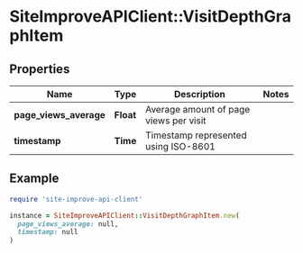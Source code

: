 # SiteImproveAPIClient::VisitDepthGraphItem

## Properties

| Name | Type | Description | Notes |
| ---- | ---- | ----------- | ----- |
| **page_views_average** | **Float** | Average amount of page views per visit |  |
| **timestamp** | **Time** | Timestamp represented using ISO-8601 |  |

## Example

```ruby
require 'site-improve-api-client'

instance = SiteImproveAPIClient::VisitDepthGraphItem.new(
  page_views_average: null,
  timestamp: null
)
```

